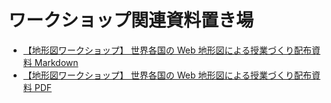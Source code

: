 # ワークショップ関連資料置き場

* [【地形図ワークショップ】 世界各国の Web 地形図による授業づくり配布資料 Markdown](https://github.com/japancartographersassociation/onlineconference4jca2021/blob/main/workshop/TopoMapsInTheWorld.md)
* [【地形図ワークショップ】 世界各国の Web 地形図による授業づくり配布資料 PDF](https://github.com/japancartographersassociation/onlineconference4jca2021/blob/main/workshop/20210131%E3%80%90%E5%9C%B0%E5%BD%A2%E5%9B%B3%E3%83%AF%E3%83%BC%E3%82%AF%E3%82%B7%E3%83%A7%E3%83%83%E3%83%97%E3%80%91%EF%BC%88%E6%A1%88%E5%86%85%E4%BA%BA%EF%BC%9A%E5%B0%8F%E6%9E%97%E5%B2%B3%E4%BA%BA%EF%BC%89%E9%85%8D%E5%B8%83%E8%B3%87%E6%96%99.pdf)
